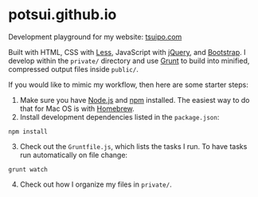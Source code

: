 # potsui.github.io

Development playground for my website: [tsuipo.com](https://www.tsuipo.com)

Built with HTML, CSS with [Less](http://lesscss.org/), JavaScript with [jQuery](https://jquery.com/), and [Bootstrap](https://getbootstrap.com/docs/3.3/). I develop within the `private/` directory and use [Grunt](https://gruntjs.com/) to build into minified, compressed output files inside `public/`.

If you would like to mimic my workflow, then here are some starter steps:
1. Make sure you have [Node.js](https://nodejs.org/en/) and [npm](https://www.npmjs.com/get-npm) installed. The easiest way to do that for Mac OS is with [Homebrew](https://brew.sh/).
2. Install development dependencies listed in the `package.json`:
```
npm install
```
3. Check out the `Gruntfile.js`, which lists the tasks I run. To have tasks run automatically on file change:
```
grunt watch
```
4. Check out how I organize my files in `private/`.
